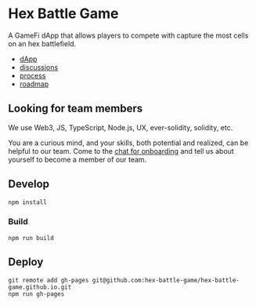 # Hex Battle Game

A GameFi dApp that allows players to compete with capture the most cells on an hex battlefield.

- [dApp](https://hex-battle-game.github.io)
- [discussions](https://github.com/orgs/hex-battle-game/discussions)
- [process](https://github.com/orgs/hex-battle-game/projects/1/views/1?visibleFields=%5B%22Title%22%2C%22Assignees%22%2C%22Status%22%2C%22Labels%22%2C%22Milestone%22%5D)
- [roadmap](https://github.com/hex-battle-game/dapp/milestones)

## Looking for team members

We use Web3, JS, TypeScript, Node.js, UX, ever-solidity, solidity, etc.

You are a curious mind, and your skills, both potential and realized, can be helpful to our team. Come to the [chat for onboarding](https://t.me/+AAkXBo0fhhlmODAy) and tell us about yourself to become a member of our team.

## Develop

```shell
npm install
```

### Build

```shell
npm run build
```

## Deploy

```shell
git remote add gh-pages git@github.com:hex-battle-game/hex-battle-game.github.io.git
npm run gh-pages
```
